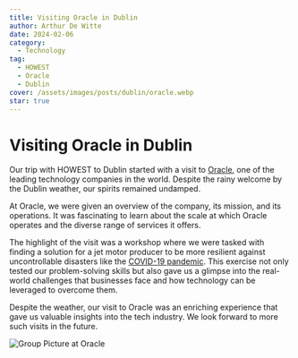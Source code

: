 ```yaml
---
title: Visiting Oracle in Dublin
author: Arthur De Witte
date: 2024-02-06
category:
  - Technology
tag:
  - HOWEST
  - Oracle
  - Dublin
cover: /assets/images/posts/dublin/oracle.webp
star: true
---
```


# Visiting Oracle in Dublin

Our trip with HOWEST to Dublin started with a visit to [Oracle](https://www.oracle.com/), one of the leading technology companies in the world. Despite the rainy welcome by the Dublin weather, our spirits remained undamped.

At Oracle, we were given an overview of the company, its mission, and its operations. It was fascinating to learn about the scale at which Oracle operates and the diverse range of services it offers.

The highlight of the visit was a workshop where we were tasked with finding a solution for a jet motor producer to be more resilient against uncontrollable disasters like the [COVID-19 pandemic](https://en.wikipedia.org/wiki/COVID-19_pandemic). This exercise not only tested our problem-solving skills but also gave us a glimpse into the real-world challenges that businesses face and how technology can be leveraged to overcome them.

Despite the weather, our visit to Oracle was an enriching experience that gave us valuable insights into the tech industry. We look forward to more such visits in the future.

![Group Picture at Oracle](/assets/images/posts/dublin/oracle-1.webp)